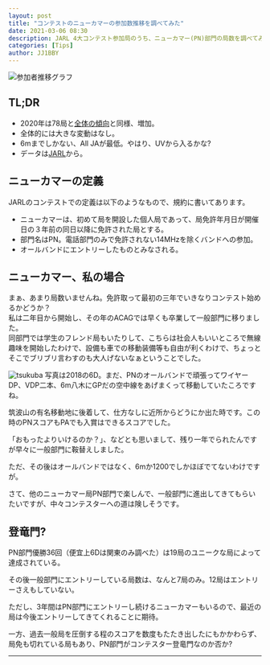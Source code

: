 ```yaml
---
layout: post
title: "コンテストのニューカマーの参加数推移を調べてみた"
date: 2021-03-06 08:30
description: JARL 4大コンテスト参加局のうち、ニューカマー(PN)部門の局数を調べてみた。
categories: [Tips]
author: JJ1BBY
---
```

![参加者推移グラフ](https://user-images.githubusercontent.com/79028771/110181802-9b6c1500-7e4f-11eb-851d-4e001742373c.png)

## TL;DR
* 2020年は78局と[全体の傾向](https://jj1bby.com/contest/2021/03/04/Contest-participation-number.html)と同様、増加。
* 全体的には大きな変動はなし。
* 6mまでしかない、All JAが最低。やはり、UVから入るかな?
* データは[JARL](http://contest.jarl.org/cntdb/?year=&callsign=&contest_code=&category_code=PN)から。

## ニューカマーの定義
JARLのコンテストでの定義は以下のようなもので、規約に書いてあります。
* ニューカマーは、初めて局を開設した個人局であって、局免許年月日が開催日の３年前の同日以降に免許された局とする。  
* 部門名はPN。電話部門のみで免許されない14MHzを除くバンドへの参加。
* オールバンドにエントリーしたものとみなされる。  

## ニューカマー、私の場合
まぁ、あまり局数いませんね。免許取って最初の三年でいきなりコンテスト始めるかどうか？  
私は二年目から開始し、その年のACAGでは早くも卒業して一般部門に移りました。  
同部門では学生のフレンド局もいたりして、こちらは社会人もいいところで無線趣味を開始したわけで、設備も車での移動装備等も自由が利くわけで、ちょっとそこでブリブリ言わすのも大人げないなぁということでした。  

![tsukuba](https://user-images.githubusercontent.com/79028771/110184711-e6882700-7e53-11eb-801f-468909197eb5.jpg)
写真は2018の6D。まだ、PNのオールバンドで頑張ってワイヤーDP、VDP二本、6m八木にGPだの空中線をあげまくって移動していたころですね。  

筑波山の有名移動地に後着して、仕方なしに近所からどうにか出た時です。この時のPNスコアもPAでも入賞はできるスコアでした。  

「おもったよりいけるのか？」、などとも思いまして、残り一年でられたんですが早々に一般部門に鞍替えしました。  

ただ、その後はオールバンドではなく、6mか1200でしかほぼでてないわけですが。  

さて、他のニューカマー局PN部門で楽しんで、一般部門に進出してきてもらいたいですが、中々コンテスターへの道は険しそうです。  


## 登竜門?
PN部門優勝36回（便宜上6Dは関東のみ調べた）は19局のユニークな局によって達成されている。  

その後一般部門にエントリーしている局数は、なんと7局のみ。12局はエントリーさえもしていない。  

ただし、3年間はPN部門にエントリーし続けるニューカマーもいるので、最近の局は今後エントリーしてきてくれることに期待。  

一方、過去一般局を圧倒する程のスコアを数度もたたき出したにもかかわらず、局免も切れている局もあり、PN部門がコンテスター登竜門なのか否か?

---



<script src="https://utteranc.es/client.js"
        repo="JJ1BBY/JJ1BBY.github.io"
        issue-term="pathname"
        theme="github-light"
        crossorigin="anonymous"
        async>
</script>



